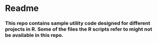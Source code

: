 # **Readme** 
### This repo contains sample utility code designed for different projects in R. Some of the files the R scripts refer to might not be available in this repo.
